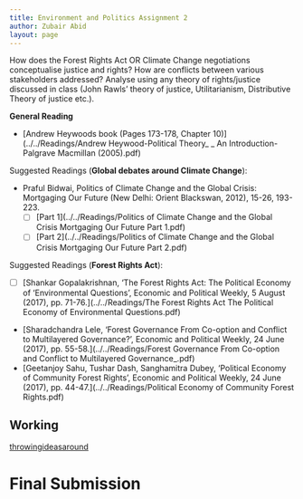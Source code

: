 ```yaml
---
title: Environment and Politics Assignment 2 
author: Zubair Abid
layout: page
---
```


How does the Forest Rights Act OR Climate Change negotiations conceptualise justice and rights? How are conflicts between various stakeholders addressed? Analyse using any theory of rights/justice discussed in class (John Rawls’ theory of justice, Utilitarianism, Distributive Theory of justice etc.).

**General Reading**

- [Andrew Heywoods book (Pages 173-178, Chapter 10)](../../Readings/Andrew Heywood-Political Theory_ _ An Introduction-Palgrave Macmillan (2005).pdf)

Suggested Readings (**Global debates around Climate Change**):

- Praful Bidwai, Politics of Climate Change and the Global Crisis: Mortgaging Our Future (New Delhi: Orient Blackswan, 2012), 15-26, 193-223.
    - [ ] [Part 1](../../Readings/Politics of Climate Change and the Global Crisis Mortgaging Our Future Part 1.pdf)
    - [ ] [Part 2](../../Readings/Politics of Climate Change and the Global Crisis Mortgaging Our Future  Part 2.pdf)

Suggested Readings (**Forest Rights Act**):

- [ ] [Shankar Gopalakrishnan, ‘The Forest Rights Act: The Political Economy of ‘Environmental Questions’, Economic and Political Weekly, 5 August (2017), pp. 71-76.](../../Readings/The Forest Rights Act The Political Economy of Environmental Questions.pdf)
- [Sharadchandra Lele, ‘Forest Governance From Co-option and Conflict to Multilayered Governance?’, Economic and Political Weekly, 24 June (2017), pp. 55-58.](../../Readings/Forest Governance From Co-option and Conflict to Multilayered Governance_.pdf)
- [Geetanjoy Sahu, Tushar Dash, Sanghamitra Dubey, ‘Political Economy of Community Forest Rights’, Economic and Political Weekly, 24 June (2017), pp. 44-47.](../../Readings/Political Economy of Community Forest Rights.pdf)


## Working

[throwingideasaround](throwingideasaround)

# Final Submission


